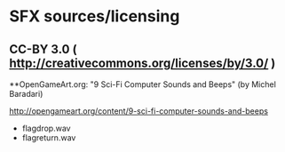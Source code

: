 # SFX sources/licensing

## CC-BY 3.0 ( http://creativecommons.org/licenses/by/3.0/ )

**OpenGameArt.org: "9 Sci-Fi Computer Sounds and Beeps" (by Michel Baradari)

http://opengameart.org/content/9-sci-fi-computer-sounds-and-beeps

* flagdrop.wav
* flagreturn.wav
